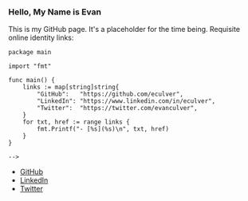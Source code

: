 ### Hello, My Name is Evan

This is my GitHub page. It's a placeholder for the time being. Requisite online identity links:

```golang
package main

import "fmt"

func main() {
	links := map[string]string{
		"GitHub":   "https://github.com/eculver",
		"LinkedIn": "https://www.linkedin.com/in/eculver",
		"Twitter":  "https://twitter.com/evanculver",
	}
	for txt, href := range links {
		fmt.Printf("- [%s](%s)\n", txt, href)
	}
}
```
`-->`
- [GitHub](https://github.com/eculver)
- [LinkedIn](https://www.linkedin.com/in/eculver)
- [Twitter](https://twitter.com/evanculver)
